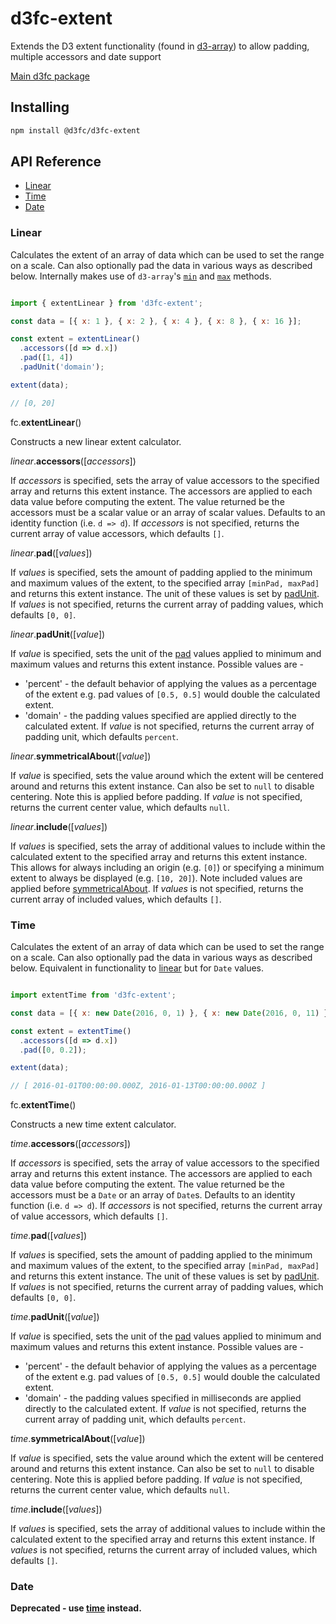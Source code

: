# d3fc-extent

Extends the D3 extent functionality (found in [d3-array](https://github.com/d3/d3-array#extent)) to allow padding, multiple accessors and date support

[Main d3fc package](https://github.com/d3fc/d3fc)

## Installing

```bash
npm install @d3fc/d3fc-extent
```

## API Reference

* [Linear](#linear)
* [Time](#time)
* [Date](#date)


### Linear

Calculates the extent of an array of data which can be used to set the range on a scale. Can also optionally pad the data in various ways as described below. Internally makes use of `d3-array`'s [`min`](https://github.com/d3/d3-array#min) and [`max`](https://github.com/d3/d3-array#max) methods.

```javascript

import { extentLinear } from 'd3fc-extent';

const data = [{ x: 1 }, { x: 2 }, { x: 4 }, { x: 8 }, { x: 16 }];

const extent = extentLinear()
  .accessors([d => d.x])
  .pad([1, 4])
  .padUnit('domain');

extent(data);

// [0, 20]

```

<a name="linear_padUnit" href="#linear"></a> fc.**extentLinear**()

Constructs a new linear extent calculator.

<a name="linear_accessors" href="#linear_accessors"></a> *linear*.**accessors**([*accessors*])

If *accessors* is specified, sets the array of value accessors to the specified array and returns this extent instance. The accessors are applied to each data value before computing the extent. The value returned be the accessors must be a scalar value or an array of scalar values. Defaults to an identity function (i.e. `d => d`).
If *accessors* is not specified, returns the current array of value accessors, which defaults `[]`.

<a name="linear_pad" href="#linear_pad"></a> *linear*.**pad**([*values*])

If *values* is specified, sets the amount of padding applied to the minimum and maximum values of the extent, to the specified array `[minPad, maxPad]` and returns this extent instance. The unit of these values is set by [padUnit](#linear_padUnit).
If *values* is not specified, returns the current array of padding values, which defaults `[0, 0]`.

<a name="linear_padUnit" href="#linear_padUnit"></a> *linear*.**padUnit**([*value*])

If *value* is specified, sets the unit of the [pad](#linear_pad) values applied to minimum and maximum values and returns this extent instance. Possible values are -
* 'percent' - the default behavior of applying the values as a percentage of the extent e.g. pad values of `[0.5, 0.5]` would double the calculated extent.
* 'domain' - the padding values specified are applied directly to the calculated extent.
If *value* is not specified, returns the current array of padding unit, which defaults `percent`.

<a name="linear_symmetricalAbout" href="#linear_symmetricalAbout"></a> *linear*.**symmetricalAbout**([*value*])

If *value* is specified, sets the value around which the extent will be centered around and returns this extent instance. Can also be set to `null` to disable centering. Note this is applied before padding.
If *value* is not specified, returns the current center value, which defaults `null`.

<a name="linear_include" href="#linear_include"></a> *linear*.**include**([*values*])

If *values* is specified, sets the array of additional values to include within the calculated extent to the specified array and returns this extent instance. This allows for always including an origin (e.g. `[0]`) or specifying a minimum extent to always be displayed (e.g. `[10, 20]`).
Note included values are applied before [symmetricalAbout](#linear_symmetricalAbout).
If *values* is not specified, returns the current array of included values, which defaults `[]`.

### Time

Calculates the extent of an array of data which can be used to set the range on a scale. Can also optionally pad the data in various ways as described below. Equivalent in functionality to [linear](#linear) but for `Date` values.

```javascript

import extentTime from 'd3fc-extent';

const data = [{ x: new Date(2016, 0, 1) }, { x: new Date(2016, 0, 11) }];

const extent = extentTime()
  .accessors([d => d.x])
  .pad([0, 0.2]);

extent(data);

// [ 2016-01-01T00:00:00.000Z, 2016-01-13T00:00:00.000Z ]

```

<a name="time_padUnit" href="#time"></a> fc.**extentTime**()

Constructs a new time extent calculator.

<a name="time_accessors" href="#time_accessors"></a> *time*.**accessors**([*accessors*])

If *accessors* is specified, sets the array of value accessors to the specified array and returns this extent instance. The accessors are applied to each data value before computing the extent. The value returned be the accessors must be a `Date` or an array of `Date`s. Defaults to an identity function (i.e. `d => d`).
If *accessors* is not specified, returns the current array of value accessors, which defaults `[]`.

<a name="time_pad" href="#time_pad"></a> *time*.**pad**([*values*])

If *values* is specified, sets the amount of padding applied to the minimum and maximum values of the extent, to the specified array `[minPad, maxPad]` and returns this extent instance. The unit of these values is set by [padUnit](#time_padUnit).
If *values* is not specified, returns the current array of padding values, which defaults `[0, 0]`.

<a name="time_padUnit" href="#time_padUnit"></a> *time*.**padUnit**([*value*])

If *value* is specified, sets the unit of the [pad](#time_pad) values applied to minimum and maximum values and returns this extent instance. Possible values are -
* 'percent' - the default behavior of applying the values as a percentage of the extent e.g. pad values of `[0.5, 0.5]` would double the calculated extent.
* 'domain' - the padding values specified in milliseconds are applied directly to the calculated extent.
If *value* is not specified, returns the current array of padding unit, which defaults `percent`.

<a name="time_symmetricalAbout" href="#time_symmetricalAbout"></a> *time*.**symmetricalAbout**([*value*])

If *value* is specified, sets the value around which the extent will be centered around and returns this extent instance. Can also be set to `null` to disable centering. Note this is applied before padding.
If *value* is not specified, returns the current center value, which defaults `null`.

<a name="time_include" href="#time_include"></a> *time*.**include**([*values*])

If *values* is specified, sets the array of additional values to include within the calculated extent to the specified array and returns this extent instance.
If *values* is not specified, returns the current array of included values, which defaults `[]`.

### Date

**Deprecated - use [time](#time) instead.**
